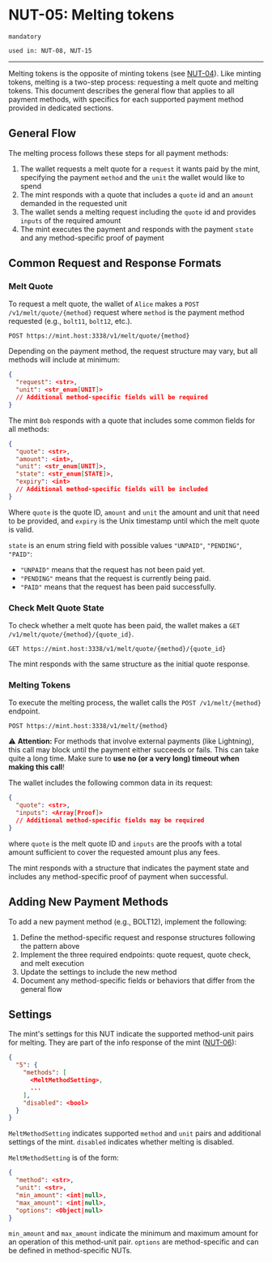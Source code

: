 # NUT-05: Melting tokens

`mandatory`

`used in: NUT-08, NUT-15`

---

Melting tokens is the opposite of minting tokens (see [NUT-04][04]). Like minting tokens, melting is a two-step process: requesting a melt quote and melting tokens. This document describes the general flow that applies to all payment methods, with specifics for each supported payment method provided in dedicated sections.

## General Flow

The melting process follows these steps for all payment methods:

1. The wallet requests a melt quote for a `request` it wants paid by the mint, specifying the payment `method` and the `unit` the wallet would like to spend
2. The mint responds with a quote that includes a `quote` id and an `amount` demanded in the requested unit
3. The wallet sends a melting request including the `quote` id and provides `inputs` of the required amount
4. The mint executes the payment and responds with the payment `state` and any method-specific proof of payment

## Common Request and Response Formats

### Melt Quote

To request a melt quote, the wallet of `Alice` makes a `POST /v1/melt/quote/{method}` request where `method` is the payment method requested (e.g., `bolt11`, `bolt12`, etc.).

```http
POST https://mint.host:3338/v1/melt/quote/{method}
```

Depending on the payment method, the request structure may vary, but all methods will include at minimum:

```json
{
  "request": <str>,
  "unit": <str_enum[UNIT]>
  // Additional method-specific fields will be required
}
```

The mint `Bob` responds with a quote that includes some common fields for all methods:

```json
{
  "quote": <str>,
  "amount": <int>,
  "unit": <str_enum[UNIT]>,
  "state": <str_enum[STATE]>,
  "expiry": <int>
  // Additional method-specific fields will be included
}
```

Where `quote` is the quote ID, `amount` and `unit` the amount and unit that need to be provided, and `expiry` is the Unix timestamp until which the melt quote is valid.

`state` is an enum string field with possible values `"UNPAID"`, `"PENDING"`, `"PAID"`:

- `"UNPAID"` means that the request has not been paid yet.
- `"PENDING"` means that the request is currently being paid.
- `"PAID"` means that the request has been paid successfully.

### Check Melt Quote State

To check whether a melt quote has been paid, the wallet makes a `GET /v1/melt/quote/{method}/{quote_id}`.

```http
GET https://mint.host:3338/v1/melt/quote/{method}/{quote_id}
```

The mint responds with the same structure as the initial quote response.

### Melting Tokens

To execute the melting process, the wallet calls the `POST /v1/melt/{method}` endpoint.

```http
POST https://mint.host:3338/v1/melt/{method}
```

⚠️ **Attention:** For methods that involve external payments (like Lightning), this call may block until the payment either succeeds or fails. This can take quite a long time. Make sure to **use no (or a very long) timeout when making this call**!

The wallet includes the following common data in its request:

```json
{
  "quote": <str>,
  "inputs": <Array[Proof]>
  // Additional method-specific fields may be required
}
```

where `quote` is the melt quote ID and `inputs` are the proofs with a total amount sufficient to cover the requested amount plus any fees.

The mint responds with a structure that indicates the payment state and includes any method-specific proof of payment when successful.

## Adding New Payment Methods

To add a new payment method (e.g., BOLT12), implement the following:

1. Define the method-specific request and response structures following the pattern above
2. Implement the three required endpoints: quote request, quote check, and melt execution
3. Update the settings to include the new method
4. Document any method-specific fields or behaviors that differ from the general flow

## Settings

The mint's settings for this NUT indicate the supported method-unit pairs for melting. They are part of the info response of the mint ([NUT-06][06]):

```json
{
  "5": {
    "methods": [
      <MeltMethodSetting>,
      ...
    ],
    "disabled": <bool>
  }
}
```

`MeltMethodSetting` indicates supported `method` and `unit` pairs and additional settings of the mint. `disabled` indicates whether melting is disabled.

`MeltMethodSetting` is of the form:

```json
{
  "method": <str>,
  "unit": <str>,
  "min_amount": <int|null>,
  "max_amount": <int|null>,
  "options": <Object|null>
}
```

`min_amount` and `max_amount` indicate the minimum and maximum amount for an operation of this method-unit pair. `options` are method-specific and can be defined in method-specific NUTs.

[00]: 00.md
[01]: 01.md
[02]: 02.md
[03]: 03.md
[04]: 04.md
[05]: 05.md
[06]: 06.md
[07]: 07.md
[08]: 08.md
[09]: 09.md
[10]: 10.md
[11]: 11.md
[12]: 12.md